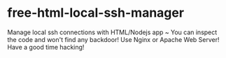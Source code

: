 # free-html-local-ssh-manager
Manage local ssh connections with HTML/Nodejs app ~ You can inspect the code and won't find any backdoor!
Use Nginx or Apache Web Server!
Have a good time hacking!
